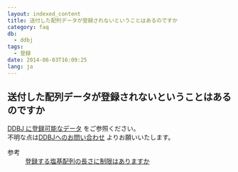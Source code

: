 ```yaml
---
layout: indexed_content
title: 送付した配列データが登録されないということはあるのですか
category: faq
db:
  - ddbj
tags: 
  - 登録
date: 2014-06-03T16:09:25
lang: ja
---
```


## 送付した配列データが登録されないということはあるのですか

<p><a href="/documents/documents/data-categories.html">DDBJ に登録可能なデータ</a> をご参照ください。 <br>不明な点は<a href="/contact-ddbj.html#to-ddbj">DDBJへのお問い合わせ</a> よりお願いいたします。</p>
<dl><dt>参考</dt>
  <dd><a href="/faq/ja/restricton-seq-length.html">登録する塩基配列の長さに制限はありますか</a></dd>
</dl>
